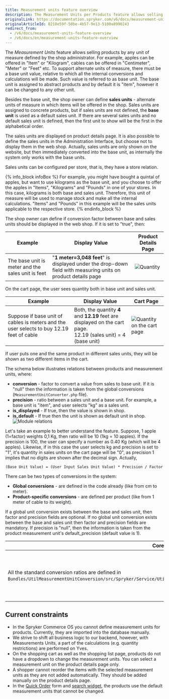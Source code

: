 ```yaml
---
title: Measurement units feature overview
description: The Measurement Units per Products feature allows selling products by any unit of measure defined by a shop administrator.
originalLink: https://documentation.spryker.com/v6/docs/measurement-units-feature-overview
originalArticleId: 8218e59f-50be-4b57-9e13-5100a8990243
redirect_from:
  - /v6/docs/measurement-units-feature-overview
  - /v6/docs/en/measurement-units-feature-overview
---
```


The *Measurement Units* feature allows selling products by any unit of measure defined by the shop administrator. For example, apples can be offered in "Item" or "Kilogram", cables can be offered in "Centimeter", "Meter" or "Feet" etc. To support alternate units of measure, there must be a base unit value, relative to which all the internal conversions and calculations will be made. Such value is referred to as base unit. The base unit is assigned to abstract products and by default it is "item", however it can be changed to any other unit.

Besides the base unit, the shop owner can define **sales units** - alternate units of measure in which items will be offered in the shop. Sales units are assigned to concrete products, but if sales units are not defined, the **base unit** is used as a default sales unit. If there are several sales units and no default sales unit is defined, then the first unit to show will be the first in the alphabetical order.

The sales units are displayed on product details page. It is also possible to define the sales units in the Administration Interface, but choose not to display them in the web shop. Actually, sales units are only shown on the website, but then immediately converted into the base unit, as internally the system only works with the base units.

Sales units can be configured per store, that is, they have a store relation.

{% info_block infoBox %}
For example, you might have bought a quintal of apples, but want to use kilograms as the base unit, and you choose to offer the apples in "Items", "Kilograms" and "Pounds" in one of your stores. In this case, kilograms is both base and sales unit. Therefore, this unit of measure will be used to manage stock and make all the internal calculations. "Items" and "Pounds" in this example will be the sales units applicable to the respective store.
{% endinfo_block %}

The shop owner can define if conversion factor between base and sales units should be displayed in the web shop. If it is set to "true", then:

| Example | Display Value | Product Details Page |
| --- | --- | --- |
| The base unit is meter and the sales unit is feet | "**1 meter=3,048 feet**" is displayed under the drop-down field with measuring units on product details page | ![Quantity](https://spryker.s3.eu-central-1.amazonaws.com/docs/Features/Packaging+%26+Measurement+Units/Measurement+Units/Measurement+Units+Feature+Overview/quantity.png)|

On the cart page, the user sees quantity both in base unit and sales unit.

| Example | Display Value | Cart Page |
| --- | --- | --- |
| Suppose if base unit of cables is meters and the user selects to buy 12.19 feet of cable | Both, the quantity **4** and **12.19** feet are displayed on the cart page.<br>12.19 (sales unit) = 4 (base unit) |![Quantity on the cart page](https://spryker.s3.eu-central-1.amazonaws.com/docs/Features/Packaging+%26+Measurement+Units/Measurement+Units/Measurement+Units+Feature+Overview/quantity_cart.png)|

If user puts one and the same product in different sales units, they will be shown as two different items in the cart.

The schema below illustrates relations between products and measurement units, where:

* **conversion** - factor to convert a value from sales to base unit. If it is "null" then the information is taken from the global conversions (`MeasurementUnitConverter.php` file).
* **precision** - ratio between a sales unit and a base unit. For example, a base unit is "item", and user selects "kg" as a sales unit.
* **is_displayed** - If true, then the value is shown in shop.
* **is_default** - If true then the unit is shown as default unit in shop.
![Module relations](https://spryker.s3.eu-central-1.amazonaws.com/docs/Features/Packaging+%26+Measurement+Units/Measurement+Units/Measurement+Units+Feature+Overview/product_units_relation.png)

Let's take an example to better understand the feature. Suppose, 1 apple (1=factor) weights 0,1 Kg, then ratio will be 10 (1kg = 10 apples). If the precision is 100, the user can specify a number as 0.40 Kg (which will be 4 apples). Likewise, if in this case the user selects kg and precision is set to "1", it's quantity in sales units on the cart page will be "0", as precision 1 implies that no digits are shown after the decimal sign. Actually,

`(Base Unit Value) = (User Input Sales Unit Value) * Precision / Factor`

There can be two types of conversions in the system:

* **Global conversions** - are defined in the code already (like from cm to meter).
* **Product-specific conversions** - are defined per product (like from 1 meter of cable to its weight).


If a global unit conversion exists between the base and sales unit, then factor and precision fields are optional. If no global unit conversion exists between the base and sales unit then factor and precision fields are mandatory. If precision is "null", then the information is taken from the product measurement unit's default_precision (default value is 1).

| Core Level | Project Level |
| --- | --- |
| All the standard conversion ratios are defined in `Bundles/UtilMeasurementUnitConversion/src/Spryker/Service/UtilMeasurementUnitConversion/Model/MeasurementUnitConverter.php`. | Conversion, precision, as well as is_displayed and is_default parameters can be defined in `spy_product_measrument_sales_unit table`. <br> Name of the measurement unit and some other data are stored to the `sales_order_item`.<br> |

## Current constraints
- In the Spryker Commerce OS you cannot define measurement units for products. Currently, they are imported into the database manually. 
- We strive to shift all business logic to our backend, however, with Measurements Units, a part of the calculations (e.g. quantity restrictions) are performed on Yves.
- On the shopping cart as well as the shopping list page, products do not have a dropdown to change the measurement units. You can select a measurement unit on the product details page only.
- A shopper cannot reorder the items with the selected measurement units as they are not added automatically. They should be added manually on the product details page.
- In the [Quick Order](/docs/scos/dev/quick-add-to-cart/202009.0/quick-add-to-cart.html) form and [search widget](/docs/scos/dev/features/202009.0/search-and-filter/search-widget-for-concrete-products/search-widget-for-concrete-products.html), the products use the default measurement units that cannot be changed.


